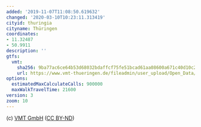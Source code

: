 ```yaml
---
added: '2019-11-07T11:08:50.619632'
changed: '2020-03-10T10:23:11.313419'
cityid: thuringia
cityname: Thüringen
coordinates:
- 11.32487
- 50.9911
description: ''
gtfs:
  vmt:
    sha256: 9ba77ac6ce64b53d68032bdaffcf75fe51bcad61aa08600a671c40d10c290949
    url: https://www.vmt-thueringen.de/fileadmin/user_upload/Open_Data/VMT_GTFS.zip
options:
  estimatedMaxCalculateCalls: 900000
  maxWalkTravelTime: 21600
version: 3
zoom: 10
---
```


(c) [VMT GmbH](https://www.vmt-thueringen.de) ([CC BY-ND](https://creativecommons.org/licenses/by-nd/2.0/de/))
